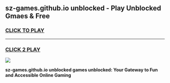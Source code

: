 
## sz-games.github.io unblocked - Play Unblocked Gmaes & Free
<h3>
<a href="https://premium.freeplayer.one?title=sz-games.github.io_unblocked&ref=20F">CLICK TO PLAY</a></h3>
<hr>

<h3>
<a href="https://premium.freeplayer.one?title=sz-games.github.io_unblocked&ref=20F">CLICK 2 PLAY</a>
  
</h3>

<a href="https://premium.freeplayer.one?title=sz-games.github.io_unblocked&ref=20F/"><img src="https://clearcache.store/games.png"></a>


**sz-games.github.io unblocked games unblocked: Your Gateway to Fun and Accessible Online Gaming**
